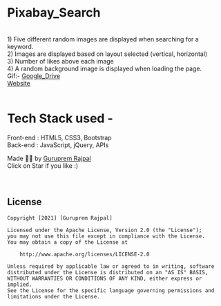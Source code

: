 # Pixabay_Search
<br>
1) Five different random images are displayed when searching for a keyword.<br>
2) Images are displayed based on layout selected (vertical, horizontal)<br>
3) Number of likes above each image<br>
4) A random background image is displayed when loading the page. <br>
Gif:-
<a href = "https://drive.google.com/file/d/13GXCHTblA29KCs4Fq2one6KdzaE8qbrN/view?usp=sharing"> Google_Drive </a> 
<br>
<a href="https://gurupremrajpal.github.io/Pixabay_Search/Pixabay_Search/index.html"> Website </a>
<br>
<br>

# Tech Stack used - 
Front-end : HTML5, CSS3, Bootstrap <br>
Back-end : JavaScript, jQuery, APIs <br>

Made ✌🏻 by <a href="https://www.linkedin.com/in/guruprem-singh-rajpal-67b486122/"> Guruprem Rajpal </a>
<br>
Click on Star if you like :)
<br>
<br>
<br>
## License

    Copyright [2021] [Guruprem Rajpal]

    Licensed under the Apache License, Version 2.0 (the "License");
    you may not use this file except in compliance with the License.
    You may obtain a copy of the License at

        http://www.apache.org/licenses/LICENSE-2.0

    Unless required by applicable law or agreed to in writing, software
    distributed under the License is distributed on an "AS IS" BASIS,
    WITHOUT WARRANTIES OR CONDITIONS OF ANY KIND, either express or implied.
    See the License for the specific language governing permissions and
    limitations under the License.


